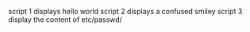script 1 displays hello world
script 2 displays a confused smiley
script 3 display the content of etc/passwd/
